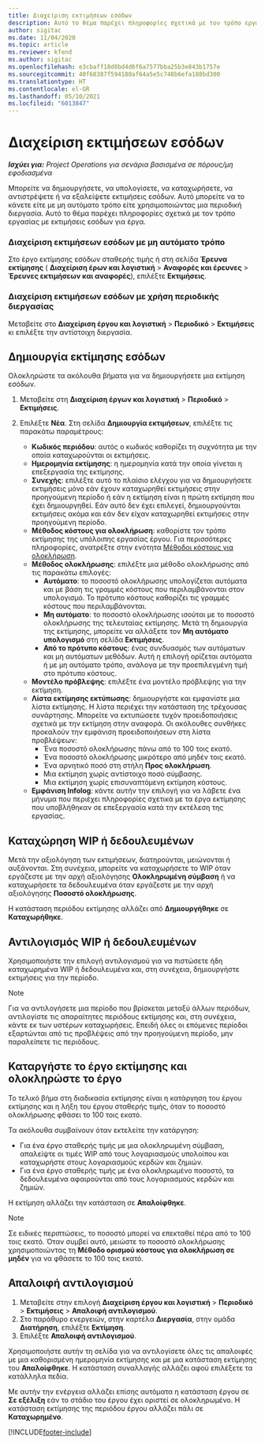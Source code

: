 ```yaml
---
title: Διαχείριση εκτιμήσεων εσόδων
description: Αυτό το θέμα παρέχει πληροφορίες σχετικά με τον τρόπο εργασίας με εκτιμήσεις εσόδων για έργα.
author: sigitac
ms.date: 11/04/2020
ms.topic: article
ms.reviewer: kfend
ms.author: sigitac
ms.openlocfilehash: e3cbaff18d8bd4d6f6a7577bba25b3e843b1757e
ms.sourcegitcommit: 40f68387f594180af64a5e5c748b6efa188bd300
ms.translationtype: HT
ms.contentlocale: el-GR
ms.lasthandoff: 05/10/2021
ms.locfileid: "6013847"
---
```

# <a name="manage-revenue-estimates"></a>Διαχείριση εκτιμήσεων εσόδων

_**Ισχύει για:** Project Operations για σενάρια βασισμένα σε πόρους/μη εφοδιασμένα_

Μπορείτε να δημιουργήσετε, να υπολογίσετε, να καταχωρήσετε, να αντιστρέψετε ή να εξαλείψετε εκτιμήσεις εσόδων. Αυτό μπορείτε να το κάνετε είτε με μη αυτόματο τρόπο είτε χρησιμοποιώντας μια περιοδική διεργασία. Αυτό το θέμα παρέχει πληροφορίες σχετικά με τον τρόπο εργασίας με εκτιμήσεις εσόδων για έργα.

### <a name="manage-revenue-estimates-manually"></a>Διαχείριση εκτιμήσεων εσόδων με μη αυτόματο τρόπο

Στο έργο εκτίμησης εσόδων σταθερής τιμής ή στη σελίδα **Έρευνα εκτίμησης** ( **Διαχείριση έρων και λογιστική** > **Αναφορές και έρευνες** > **Έρευνες εκτιμήσεων και αναφορές**), επιλέξτε **Εκτιμήσεις**.

### <a name="manage-revenue-estimates-using-a-periodic-process"></a>Διαχείριση εκτιμήσεων εσόδων με χρήση περιοδικής διεργασίας

Μεταβείτε στο **Διαχείριση έργου και λογιστική** > **Περιοδικό** > **Εκτιμήσεις** κι επιλέξτε την αντίστοιχη διεργασία.

## <a name="create-a-revenue-estimate"></a>Δημιουργία εκτίμησης εσόδων

Ολοκληρώστε τα ακόλουθα βήματα για να δημιουργήσετε μια εκτίμηση εσόδων. 

1. Μεταβείτε στη **Διαχείριση έργων και λογιστική** > **Περιοδικό** > **Εκτιμήσεις**.
2. Επιλέξτε **Νέα**. Στη σελίδα **Δημιουργία εκτιμήσεων**, επιλέξτε τις παρακάτω παραμέτρους:

   - **Κωδικός περιόδου**: αυτός ο κωδικός καθορίζει τη συχνότητα με την οποία καταχωρούνται οι εκτιμήσεις.
   - **Ημερομηνία εκτίμησης**: η ημερομηνία κατά την οποία γίνεται η επεξεργασία της εκτίμησης.
   - **Συνεχής**: επιλέξτε αυτό το πλαίσιο ελέγχου για να δημιουργήσετε εκτιμήσεις μόνο εάν έχουν καταχωρηθεί εκτιμήσεις στην προηγούμενη περίοδο ή εάν η εκτίμηση είναι η πρώτη εκτίμηση που έχει δημιουργηθεί. Εάν αυτό δεν έχει επιλεγεί, δημιουργούνται εκτιμήσεις ακόμα και εάν δεν είχαν καταχωρηθεί εκτιμήσεις στην προηγούμενη περίοδο.
   - **Μέθοδος κόστους για ολοκλήρωση**: καθορίστε τον τρόπο εκτίμησης της υπόλοιπης εργασίας έργου. Για περισσότερες πληροφορίες, ανατρέξτε στην ενότητα [Μέθοδοι κόστους για ολοκλήρωση](cost-complete-methods.md).
   - **Μέθοδος ολοκλήρωσης**: επιλέξτε μια μέθοδο ολοκλήρωσης από τις παρακάτω επιλογές:
     - **Αυτόματο**: το ποσοστό ολοκλήρωσης υπολογίζεται αυτόματα και με βάση τις γραμμές κόστους που περιλαμβάνονται στον υπολογισμό. Το πρότυπο κόστους καθορίζει τις γραμμές κόστους που περιλαμβάνονται.
     - **Μη αυτόματο**: το ποσοστό ολοκλήρωσης ισούται με το ποσοστό ολοκλήρωσης της τελευταίας εκτίμησης. Μετά τη δημιουργία της εκτίμησης, μπορείτε να αλλάξετε τον **Μη αυτόματο υπολογισμό** στη σελίδα **Εκτιμήσεις**.
     - **Από το πρότυπο κόστους**: ένας συνδυασμός των αυτόματων και μη αυτόματων μεθόδων. Αυτή η επιλογή ορίζεται αυτόματα ή με μη αυτόματο τρόπο, ανάλογα με την προεπιλεγμένη τιμή στο πρότυπο κόστους.
   - **Μοντέλο πρόβλεψης**: επιλέξτε ένα μοντέλο πρόβλεψης για την εκτίμηση.
   - **Λίστα εκτίμησης εκτύπωσης**: δημιουργήστε και εμφανίστε μια λίστα εκτίμησης. Η λίστα περιέχει την κατάσταση της τρέχουσας συνάρτησης. Μπορείτε να εκτυπώσετε τυχόν προειδοποιήσεις σχετικά με την εκτίμηση στην αναφορά. Οι ακόλουθες συνθήκες προκαλούν την εμφάνιση προειδοποιήσεων στη λίστα προβλέψεων:
     - Ένα ποσοστό ολοκλήρωσης πάνω από το 100 τοις εκατό.
     - Ένα ποσοστό ολοκλήρωσης μικρότερο από μηδέν τοις εκατό.
     - Ένα αρνητικό ποσό στη στήλη **Προς ολοκλήρωση**.
     - Μια εκτίμηση χωρίς αντίστοιχο ποσό σύμβασης.
     - Μια εκτίμηση χωρίς επισυναπτόμενη εκτίμηση κόστους.
   - **Εμφάνιση Infolog**: κάντε αυτήν την επιλογή για να λάβετε ένα μήνυμα που περιέχει πληροφορίες σχετικά με τα έργα εκτίμησης που υποβλήθηκαν σε επεξεργασία κατά την εκτέλεση της εργασίας.


## <a name="post-wip-or-accruals"></a>Καταχώρηση WIP ή δεδουλευμένων

Μετά την αξιολόγηση των εκτιμήσεων, διατηρούνται, μειώνονται ή αυξάνονται. Στη συνέχεια, μπορείτε να καταχωρήσετε το WIP όταν εργάζεστε με την αρχή αξιολόγησης **Ολοκληρωμένη σύμβαση** ή να καταχωρήσετε τα δεδουλευμένα όταν εργάζεστε με την αρχή αξιολόγησης **Ποσοστό ολοκλήρωσης**.
  
Η κατάσταση περιόδου εκτίμησης αλλάζει από **Δημιουργήθηκε** σε **Καταχωρήθηκε**.

## <a name="reverse-wip-or-accruals"></a>Αντιλογισμός WIP ή δεδουλευμένων

Χρησιμοποιήστε την επιλογή αντιλογισμού για να πιστώσετε ήδη καταχωρημένα WIP ή δεδουλευμένα και, στη συνέχεια, δημιουργήστε εκτιμήσεις για την περίοδο.

> [!NOTE]
> Για να αντιλογήσετε μια περίοδο που βρίσκεται μεταξύ άλλων περιόδων, αντιλογίστε τις απαραίτητες περιόδους εκτίμησης και, στη συνέχεια, κάντε εκ των υστέρων καταχωρήσεις. Επειδή όλες οι επόμενες περίοδοι εξαρτώνται από τις προβλέψεις από την προηγούμενη περίοδο, μην παραλείπετε τις περιόδους.

## <a name="eliminate-the-estimate-project-and-finish-the-project"></a>Καταργήστε το έργο εκτίμησης και ολοκληρώστε το έργο

Το τελικό βήμα στη διαδικασία εκτίμησης είναι η κατάργηση του έργου εκτίμησης και η λήξη του έργου σταθερής τιμής, όταν το ποσοστό ολοκλήρωσης φθάσει το 100 τοις εκατό.

Τα ακόλουθα συμβαίνουν όταν εκτελείτε την κατάργηση:

- Για ένα έργο σταθερής τιμής με μια ολοκληρωμένη σύμβαση, απαλείψτε οι τιμές WIP από τους λογαριασμούς υπολοίπου και καταχωρήστε στους λογαριασμούς κερδών και ζημιών.
- Για ένα έργο σταθερής τιμής με ένα ολοκληρωμένο ποσοστό, τα δεδουλευμένα αφαιρούνται από τους λογαριασμούς κερδών και ζημιών.

Η εκτίμηση αλλάζει την κατάσταση σε **Απαλοίφθηκε**.

> [!NOTE]
> Σε ειδικές περιπτώσεις, το ποσοστό μπορεί να επεκταθεί πέρα από το 100 τοις εκατό. Όταν συμβεί αυτό, μειώστε το ποσοστό ολοκλήρωσης χρησιμοποιώντας τη **Μέθοδο ορισμού κόστους για ολοκλήρωση σε μηδέν** για να φθάσετε το 100 τοις εκατό.

## <a name="reverse-elimination"></a>Απαλοιφή αντιλογισμού

1. Μεταβείτε στην επιλογή **Διαχείριση έργου και λογιστική** > **Περιοδικό** > **Εκτιμήσεις** > **Απαλοιφή αντιλογισμού**. 
2. Στο παράθυρο ενεργειών, στην καρτέλα **Διεργασία**, στην ομάδα **Διατήρηση**, επιλέξτε **Εκτίμηση**. 
3. Επιλέξτε **Απαλοιφή αντιλογισμού**.

Χρησιμοποιήστε αυτήν τη σελίδα για να αντιλογίσετε όλες τις απαλοιφές με μια καθορισμένη ημερομηνία εκτίμησης και με μια κατάσταση εκτίμησης του **Απαλοίφθηκε**. Η κατάσταση συναλλαγής αλλάζει αφού επιλέξετε τα κατάλληλα πεδία.

Με αυτήν την ενέργεια αλλάζει επίσης αυτόματα η κατάσταση έργου σε **Σε εξέλιξη** εάν το στάδιο του έργου έχει οριστεί σε ολοκληρωμένο. Η κατάσταση εκτίμησης της περιόδου έργου αλλάζει πάλι σε **Καταχωρημένο**.


[!INCLUDE[footer-include](../includes/footer-banner.md)]